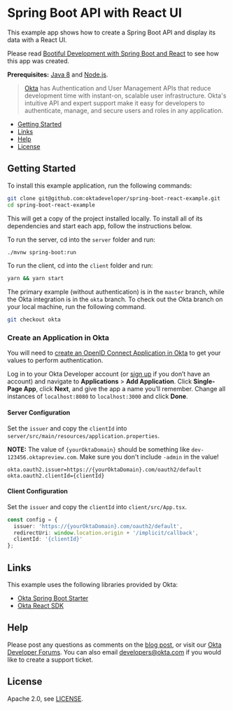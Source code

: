 # Spring Boot API with React UI
 
This example app shows how to create a Spring Boot API and display its data with a React UI.

Please read [Bootiful Development with Spring Boot and React](https://developer.okta.com/blog/2017/12/06/bootiful-development-with-spring-boot-and-react) to see how this app was created.

**Prerequisites:** [Java 8](http://www.oracle.com/technetwork/java/javase/downloads/jdk8-downloads-2133151.html) and [Node.js](https://nodejs.org/).

> [Okta](https://developer.okta.com/) has Authentication and User Management APIs that reduce development time with instant-on, scalable user infrastructure. Okta's intuitive API and expert support make it easy for developers to authenticate, manage, and secure users and roles in any application.

* [Getting Started](#getting-started)
* [Links](#links)
* [Help](#help)
* [License](#license)

## Getting Started

To install this example application, run the following commands:

```bash
git clone git@github.com:oktadeveloper/spring-boot-react-example.git
cd spring-boot-react-example
```

This will get a copy of the project installed locally. To install all of its dependencies and start each app, follow the instructions below.

To run the server, cd into the `server` folder and run:
 
```bash
./mvnw spring-boot:run
```

To run the client, cd into the `client` folder and run:
 
```bash
yarn && yarn start
```

The primary example (without authentication) is in the `master` branch, while the Okta integration is in the `okta` branch. To check out the Okta branch on your local machine, run the following command.

```bash
git checkout okta
```

### Create an Application in Okta

You will need to [create an OpenID Connect Application in Okta](https://developer.okta.com/blog/2017/12/06/bootiful-development-with-spring-boot-and-react#create-an-oidc-app-in-okta) to get your values to perform authentication. 

Log in to your Okta Developer account (or [sign up](https://developer.okta.com/signup/) if you don’t have an account) and navigate to **Applications** > **Add Application**. Click **Single-Page App**, click **Next**, and give the app a name you’ll remember. Change all instances of `localhost:8080` to `localhost:3000` and click **Done**.

#### Server Configuration

Set the `issuer` and copy the `clientId` into `server/src/main/resources/application.properties`. 

**NOTE:** The value of `{yourOktaDomain}` should be something like `dev-123456.oktapreview.com`. Make sure you don't include `-admin` in the value!

```properties
okta.oauth2.issuer=https://{yourOktaDomain}.com/oauth2/default
okta.oauth2.clientId={clientId}
```

#### Client Configuration

Set the `issuer` and copy the `clientId` into `client/src/App.tsx`.

```typescript
const config = {
  issuer: 'https://{yourOktaDomain}.com/oauth2/default',
  redirectUri: window.location.origin + '/implicit/callback',
  clientId: '{clientId}'
};
```

## Links

This example uses the following libraries provided by Okta:

* [Okta Spring Boot Starter](https://github.com/okta/okta-spring-boot)
* [Okta React SDK](https://github.com/okta/okta-oidc-js/tree/master/packages/okta-react)

## Help

Please post any questions as comments on the [blog post](https://developer.okta.com/blog/2017/12/06/bootiful-development-with-spring-boot-and-react), or visit our [Okta Developer Forums](https://devforum.okta.com/). You can also email developers@okta.com if you would like to create a support ticket.

## License

Apache 2.0, see [LICENSE](LICENSE).
